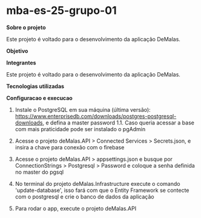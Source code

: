 # mba-es-25-grupo-01

**Sobre o projeto**

Este projeto é voltado para o desenvolvimento da aplicação DeMalas.

**Objetivo**

**Integrantes**

Este projeto é voltado para o desenvolvimento da aplicação DeMalas.

**Tecnologias utilizadas**



**Configuracao e execucao**

1. Instale o PostgreSQL em sua máquina (última versão): https://www.enterprisedb.com/downloads/postgres-postgresql-downloads, e defina a master password
1.1. Caso queria acessar a base com mais praticidade pode ser instalado o pgAdmin

2. Acesse o projeto deMalas.API > Connected Services > Secrets.json, e insira a chave para conexão com o firebase

3. Acesse o projeto deMalas.API > appsettings.json e busque por ConnectionStrings > Postgresql > Password e coloque a senha definida no master do pgsql

4. No terminal do projeto deMalas.Infrastructure execute o comando 'update-database', isso fará com que o Entity Framework se contecte com o postgresql e crie o banco de dados da aplicação

5. Para rodar o app, execute o projeto deMalas.API
